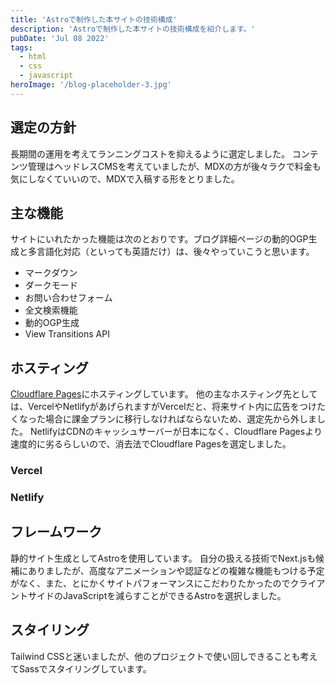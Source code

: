 ```yaml
---
title: 'Astroで制作した本サイトの技術構成'
description: 'Astroで制作した本サイトの技術構成を紹介します。'
pubDate: 'Jul 08 2022'
tags:
  - html
  - css
  - javascript
heroImage: '/blog-placeholder-3.jpg'
---
```


## 選定の方針

長期間の運用を考えてランニングコストを抑えるように選定しました。
コンテンツ管理はヘッドレスCMSを考えていましたが、MDXの方が後々ラクで料金も気にしなくていいので、MDXで入稿する形をとりました。

## 主な機能

サイトにいれたかった機能は次のとおりです。ブログ詳細ページの動的OGP生成と多言語化対応（といっても英語だけ）は、後々やっていこうと思います。

- マークダウン
- ダークモード
- お問い合わせフォーム
- 全文検索機能
- 動的OGP生成
- View Transitions API

## ホスティング

[Cloudflare Pages](https://pages.cloudflare.com/)にホスティングしています。
他の主なホスティング先としては、VercelやNetlifyがあげられますがVercelだと、将来サイト内に広告をつけたくなった場合に課金プランに移行しなければならないため、選定先から外しました。
NetlifyはCDNのキャッシュサーバーが日本になく、Cloudflare Pagesより速度的に劣るらしいので、消去法でCloudflare Pagesを選定しました。

### Vercel

### Netlify

## フレームワーク

静的サイト生成としてAstroを使用しています。
自分の扱える技術でNext.jsも候補にありましたが、高度なアニメーションや認証などの複雑な機能もつける予定がなく、また、とにかくサイトパフォーマンスにこだわりたかったのでクライアントサイドのJavaScriptを減らすことができるAstroを選択しました。

## スタイリング

Tailwind CSSと迷いましたが、他のプロジェクトで使い回しできることも考えてSassでスタイリングしています。
